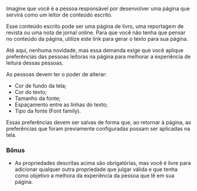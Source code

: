 Imagine que você é a pessoa responsável por desenvolver uma página que servirá como um leitor de conteúdo escrito.

Esse conteúdo escrito pode ser uma página de livro, uma reportagem de revista ou uma nota de jornal online. Para que você não tenha que pensar no conteúdo da página, utilize este link para gerar o texto para sua página.

Até aqui, nenhuma novidade, mas essa demanda exige que você aplique preferências das pessoas leitoras na página para melhorar a experiência de leitura dessas pessoas.

As pessoas devem ter o poder de alterar:
 - Cor de fundo da tela;
 - Cor do texto;
 - Tamanho da fonte;
 - Espaçamento entre as linhas do texto;
 - Tipo da fonte (Font family).

Essas preferências devem ser salvas de forma que, ao retornar à página, as preferências que foram previamente configuradas possam ser aplicadas na tela.

### Bônus

 - As propriedades descritas acima são obrigatórias, mas você é livre para adicionar qualquer outra propriedade que julgar válida e que tenha como objetivo a melhora da experiência da pessoa que lê em sua página.
